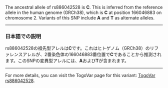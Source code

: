 The ancestral allele of rs886042528 is **C**. This is inferred from the reference allele in the human genome (GRCh38), which is **C** at position 166046883 on chromosome 2. Variants of this SNP include **A** and **T** as alternate alleles.

---

### 日本語での説明
rs886042528の祖先型アレルは**C**です。これはヒトゲノム（GRCh38）のリファレンスアレルが、2番染色体の166046883番位置で**C**であることから推測されます。このSNPの変異型アレルには、**A**および**T**が含まれます。

---

For more details, you can visit the TogoVar page for this variant: [TogoVar rs886042528](https://togovar.org/variant/rs886042528).